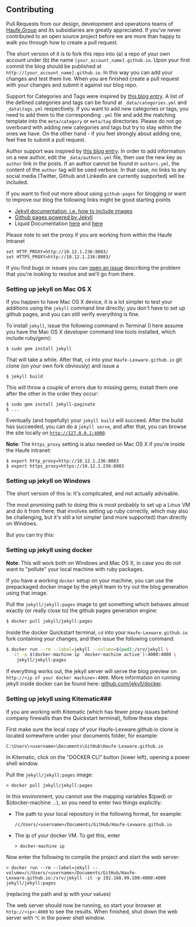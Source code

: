 ## Contributing

Pull Requests from our design, development and operations teams of [Haufe.Group](http://www.haufe-lexware.com) and its subsidiaries are greatly appreciated. If you've never contributed to an open source project before we are more than happy to walk you through how to create a pull request. 

The short version of it is to fork this repo into (a) a repo of your own account under (b) the name `[your_account_name].github.io`. Upon your first commit the blog should be published at `http://[your_account_name].github.io`. In this way you can add your changes and test them live. When you are finished create a pull request with your changes and submit it against our blog repo. 

Support for Categories and Tags were inspired by [this blog entry](http://www.minddust.com/post/tags-and-categories-on-github-pages/). A list of the defined categories and tags can be found at `_data/categories.yml` and `_data\tags.yml` respectively. If you want to add new categories or tags, you need to add them to the corresponding `.yml` file and add the matching template into the `meta/category` or `meta/tag` directories. Please do not go overboard with adding new categories and tags but try to stay within the ones we have. On the other hand - if you feel strongly about adding one, feel free to submit a pull request.

Author support was inspired by [this blog entry](https://blog.sorryapp.com/blogging-with-jekyll/2014/02/06/adding-authors-to-your-jekyll-site.html). In order to add information on a new author, edit the `_data/authors.yml` file, then use the new key as `author` link in the posts. If an author cannot be found in `authors.yml`, the content of the `author` tag will be used verbose. In that case, no links to any social media (Twitter, Github and LinkedIn are currently supported) will be included.

If you want to find out more about using `github-pages` for blogging or want to improve our blog the following links might be good starting points

* [Jekyll documentation, i.e. how to include images](http://jekyllrb.com/docs/posts/)
* [Github pages powered by Jekyll](https://github.com/jekyll/jekyll/wiki/sites)
* Liquid Documentation [here](https://docs.shopify.com/themes/liquid-documentation/basics) and [here](https://github.com/Shopify/liquid/wiki/Liquid-for-Designers)

Please note to set the proxy if you are working from within the Haufe Intranet

    set HTTP_PROXY=http://10.12.1.236:8083/
    set HTTPS_PROXY=http://10.12.1.236:8083/

If you find bugs or issues you can [open an issue](https://github.com/Haufe-Lexware/Haufe-Lexware.github.io/issues/new) describing the problem that you're looking to resolve and we'll go from there.

### Setting up jekyll on Mac OS X

If you happen to have Mac OS X device, it is a lot simpler to test your additions using the `jekyll` command line directly; you don't have to set up github pages, and you can still verify everything is fine.

To install `jekyll`, issue the following command in Terminal (I here assume you have the Mac OS X developer command line tools installed, which include ruby/gem):

```
$ sudo gem install jekyll
```

That will take a while. After that, `cd` into your `Haufe-Lexware.github.io` git clone (on your own fork obviously) and issue a 

```
$ jekyll build
```

This will throw a couple of errors due to missing gems; install them one after the other in the order they occur:

```
$ sudo gem install jekyll-paginate
$ ...
```

Eventually (and hopefully) your `jekyll build` will succeed. After the build has succeeded, you can do a `jekyll serve`, and after that, you can browse the site locally on [`http://127.0.0.1:4000`](http://127.0.0.1:4000).

**Note**: The `https_proxy` setting is also needed on Mac OS X if you're inside the Haufe intranet:

```
$ export http_proxy=http://10.12.1.236:8083
$ export https_proxy=https://10.12.1.236:8083
```

### Setting up jekyll on Windows

The short version of this is: It's complicated, and not actually advisable.

The most promising path to doing this is most probably to set up a Linux VM and do it from there; that involves setting up ruby correctly, which may also be challenging, but it's still a lot simpler (and more supported) than directly on Windows.

But you can try this:

### Setting up jekyll using docker

**Note**: This will work both on Windows and Mac OS X, in case you do not want to "pollute" your local machine with ruby packages.

If you have a working `docker` setup on your machine, you can use the prepackaged docker image by the jekyll team to try out the blog generation using that image.

Pull the `jekyll/jekyll:pages` image to get something which behaves almost exactly (or really close to) the github pages generation engine:

```sh
$ docker pull jekyll/jekyll:pages
```

Inside the docker Quickstart terminal, `cd` into your `Haufe-Lexware.github.io` fork containing your changes, and then issue the following command:

```sh
$ docker run --rm --label=jekyll --volume=$(pwd):/srv/jekyll \
  -it -p $(docker-machine ip `docker-machine active`):4000:4000 \
    jekyll/jekyll:pages
```

If everything works out, the jekyll server will serve the blog preview on `http://<ip of your docker machine>:4000`. More information on running jekyll inside docker can be found here: [github.com/jekyll/docker](https://github.com/jekyll/docker).

### Setting up jekyll using Kitematic###

If you are working with Kitematic (which has fewer proxy issues behind company firewalls than the Quickstart terminal), follow these steps:

First make sure the local copy of your Haufe-Lexware.github.io clone is located somewhere under your documents folder, for example:

`C:\Users\<username>\Documents\GitHub\Haufe-Lexware.github.io`

In Kitematic, click on the "DOCKER CLI" button (lower left), opening a power shell window.

Pull the `jekyll/jekyll:pages` image:

`> docker pull jekyll/jekyll:pages`

In this environment, you cannot use the mapping variables $(pwd) or $(docker-machine ...), so you need to enter two things explicitly:


- The path to your local repository in the following format, for example:

    `/c/Users/<username>/Documents/GitHub/Haufe-Lexware.github.io`

- The ip of your docker VM. To get this, enter

    `> docker-machine ip`

Now enter the following to compile the project and start the web server:

`> docker run --rm --label=jekyll --volume=/c/Users/<username>/Documents/GitHub/Haufe-Lexware.github.io:/srv/jekyll -it -p 192.168.99.100:4000:4000 jekyll/jekyll:pages` 

(replacing the path and ip with your values)

The web server should now be running, so start your browser at `http://<ip>:4000` to see the results. When finished, shut down the web server with `^C` in the power shell window.
  
